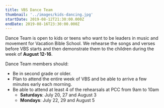 ```yaml
---
title: VBS Dance Team
thumbnail: '../images/kids-dancing.jpg'
startDate: 2019-08-12T21:30:00.000Z
endDate: 2019-08-16T23:30:00.000Z
---
```


Dance Team is open to kids or teens who want to be leaders in music and movement for Vacation Bible School. We rehearse the songs and verses before VBS starts and then demonstrate them to the children during the week of **August 12-16**.

Dance Team members should:

- Be in second grade or older.
- Plan to attend the entire week of VBS and be able to arrive a few minutes early each morning.
- Be able to attend at least 4 of the rehearsals at PCC from 9am to 10am
  - **Saturdays**: July 20, 27 and August 3
  - **Mondays**: July 22, 29 and August 5
